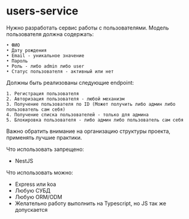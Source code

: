 # users-service

Нужно разработать сервис работы с пользователями. Модель пользователя должна содержать:

    • ФИО
    • Дату рождения
    • Email - уникальное значение
    • Пароль
    • Роль - либо admin либо user
    • Статус пользователя - активный или нет

Должны быть реализованы следующие endpoint:

    1. Регистрация пользователя
    2. Авторизация пользователя - любой механизм
    3. Получение пользователя по ID (Может получить либо админ либо пользователь сам себя)
    4. Получение списка пользователей - только для админа
    5. Блокировка пользователя - либо админ либо пользователь сам себя

Важно обратить внимание на организацию структуры проекта, применять лучшие практики.

Что использовать запрещено:

- NestJS

Что использовать можно:

- Express или koa
- Любую СУБД
- Любую ORM/ODM
- Желательно работу выполнить на Typescript, но JS так же допускается
